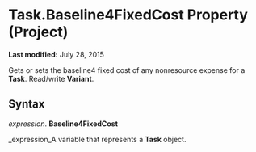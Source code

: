 
# Task.Baseline4FixedCost Property (Project)

 **Last modified:** July 28, 2015

Gets or sets the baseline4 fixed cost of any nonresource expense for a  **Task**. Read/write  **Variant**.

## Syntax

 _expression_. **Baseline4FixedCost**

 _expression_A variable that represents a  **Task** object.

